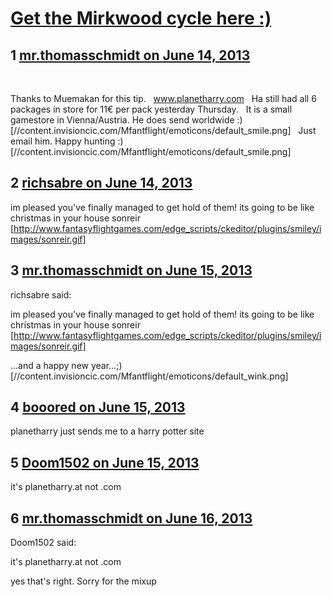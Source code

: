 # [Get the Mirkwood cycle here :)](https://community.fantasyflightgames.com/topic/85098-get-the-mirkwood-cycle-here/)

## 1 [mr.thomasschmidt on June 14, 2013](https://community.fantasyflightgames.com/topic/85098-get-the-mirkwood-cycle-here/?do=findComment&comment=803599)

 

Thanks to Muemakan for this tip.
 
www.planetharry.com
 
Ha still had all 6 packages in store for 11€ per pack yesterday Thursday.
 
It is a small gamestore in Vienna/Austria. He does send worldwide :) [//content.invisioncic.com/Mfantflight/emoticons/default_smile.png]
 
Just email him.
Happy hunting :) [//content.invisioncic.com/Mfantflight/emoticons/default_smile.png]

## 2 [richsabre on June 14, 2013](https://community.fantasyflightgames.com/topic/85098-get-the-mirkwood-cycle-here/?do=findComment&comment=803610)

im pleased you've finally managed to get hold of them! its going to be like christmas in your house sonreir [http://www.fantasyflightgames.com/edge_scripts/ckeditor/plugins/smiley/images/sonreir.gif]

## 3 [mr.thomasschmidt on June 15, 2013](https://community.fantasyflightgames.com/topic/85098-get-the-mirkwood-cycle-here/?do=findComment&comment=803803)

richsabre said:

im pleased you've finally managed to get hold of them! its going to be like christmas in your house sonreir [http://www.fantasyflightgames.com/edge_scripts/ckeditor/plugins/smiley/images/sonreir.gif]



…and a happy new year…;) [//content.invisioncic.com/Mfantflight/emoticons/default_wink.png]

## 4 [booored on June 15, 2013](https://community.fantasyflightgames.com/topic/85098-get-the-mirkwood-cycle-here/?do=findComment&comment=803852)

planetharry just sends me to a harry potter site

## 5 [Doom1502 on June 15, 2013](https://community.fantasyflightgames.com/topic/85098-get-the-mirkwood-cycle-here/?do=findComment&comment=803893)

it's planetharry.at not .com

## 6 [mr.thomasschmidt on June 16, 2013](https://community.fantasyflightgames.com/topic/85098-get-the-mirkwood-cycle-here/?do=findComment&comment=804007)

Doom1502 said:

it's planetharry.at not .com



yes that's right. Sorry for the mixup

